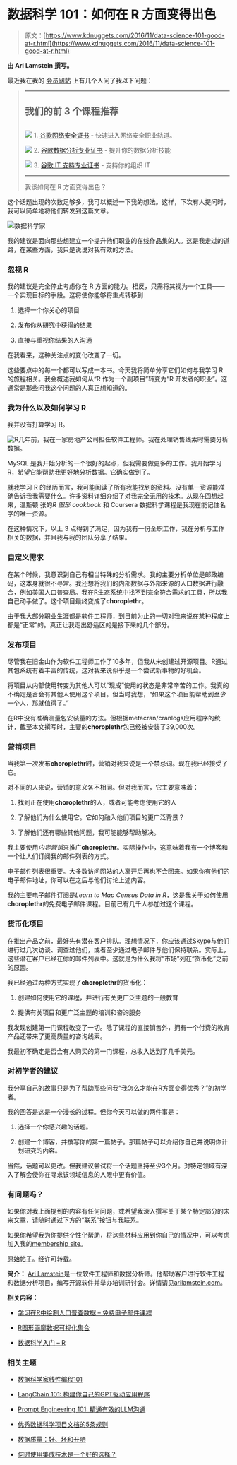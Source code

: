 # 数据科学 101：如何在 R 方面变得出色

> 原文：[https://www.kdnuggets.com/2016/11/data-science-101-good-at-r.html](https://www.kdnuggets.com/2016/11/data-science-101-good-at-r.html)

**由 Ari Lamstein 撰写。**

最近我在我的 [会员网站](http://arilamstein.com/membership) 上有几个人问了我以下问题：

> * * *
> 
> ## 我们的前 3 个课程推荐
> ## 
> ![](../Images/0244c01ba9267c002ef39d4907e0b8fb.png) 1. [谷歌网络安全证书](https://www.kdnuggets.com/google-cybersecurity) - 快速进入网络安全职业轨道。
> 
> ![](../Images/e225c49c3c91745821c8c0368bf04711.png) 2. [谷歌数据分析专业证书](https://www.kdnuggets.com/google-data-analytics) - 提升你的数据分析技能
> 
> ![](../Images/0244c01ba9267c002ef39d4907e0b8fb.png) 3. [谷歌 IT 支持专业证书](https://www.kdnuggets.com/google-itsupport) - 支持你的组织 IT
> 
> * * *
> 
> 我该如何在 R 方面变得出色？

这个话题出现的次数足够多，我可以概述一下我的想法。这样，下次有人提问时，我可以简单地将他们转发到这篇文章。

![数据科学家](../Images/8b75ef59eb455d02cc6bfb874b0dc877.png)

我的建议是面向那些想建立一个提升他们职业的在线作品集的人。这是我走过的道路，在某些方面，我只是说说对我有效的方法。

### 忽视 R

我的建议是完全停止考虑你在 R 方面的能力。相反，只需将其视为一个工具——一个实现目标的手段。这将使你能够将重点转移到

1.  选择一个你关心的项目

1.  发布你从研究中获得的结果

1.  直接与重视你结果的人沟通

在我看来，这种关注点的变化改变了一切。

这些要点中的每一个都可以写成一本书。今天我将简单分享它们如何与我学习 R 的旅程相关。我会概述我如何从“R 作为一个副项目”转变为“R 开发者的职业”。这通常是那些问我这个问题的人真正想知道的。

### 我为什么以及如何学习 R

我并没有打算学习 R。

![R](../Images/4ab4ab39624be0b033dc8c47e879bde7.png)几年前，我在一家房地产公司担任软件工程师。我在处理销售线索时需要分析数据。

MySQL 是我开始分析的一个很好的起点，但我需要做更多的工作。我开始学习 R，希望它能帮助我更好地分析数据。它确实做到了。

就我学习 R 的经历而言，我可能阅读了所有我能找到的资料。没有单一资源能准确告诉我我需要什么。许多资料详细介绍了对我完全无用的技术。从现在回想起来，温斯顿·张的*R 图形 cookbook* 和 Coursera 数据科学课程是我现在能记住名字的唯一资源。

在这种情况下，以上 3 点得到了满足，因为我有一份全职工作，我在分析与工作相关的数据，并且我与我的团队分享了结果。

### 自定义需求

在某个时候，我意识到自己有相当特殊的分析需求。我的主要分析单位是邮政编码，这本身就很不寻常。我还想将我们的内部数据与外部来源的人口数据进行融合，例如美国人口普查局。我在R生态系统中找不到完全符合需求的工具，所以我自己动手做了。这个项目最终变成了**choroplethr**。

由于我大部分职业生涯都是软件工程师，到目前为止的一切对我来说在某种程度上都是“正常”的。真正让我走出舒适区的是接下来的几个部分。

### 发布项目

尽管我在旧金山作为软件工程师工作了10多年，但我从未创建过开源项目。R通过其包系统有着丰富的传统，这对我来说似乎是一个尝试新事物的好机会。

将项目从内部使用转变为其他人可以“现成”使用的状态是非常辛苦的工作。我真的不确定是否会有其他人使用这个项目。但当时我想，“如果这个项目能帮助到至少一个人，那就值得了。”

在R中没有准确测量包安装量的方法。但根据metacran/cranlogs应用程序的统计，截至本文撰写时，主要的**choroplethr**包已经被安装了39,000次。

### 营销项目

当我第一次发布**choroplethr**时，营销对我来说是一个禁忌词。现在我已经接受了它。

对不同的人来说，营销的意义各不相同。但对我而言，它主要意味着：

1.  找到正在使用**choroplethr**的人，或者可能考虑使用它的人

1.  了解他们为什么使用它。它如何融入他们项目的更广泛背景？

1.  了解他们还有哪些其他问题，我可能能够帮助解决。

我主要使用*内容营销*来推广**choroplethr**。实际操作中，这意味着我有一个博客和一个让人们订阅我的邮件列表的方式。

电子邮件列表很重要。大多数访问网站的人离开后再也不会回来。如果你有他们的电子邮件地址，你可以在之后与他们讨论上述内容。

我的主要电子邮件订阅是*Learn to Map Census Data in R*，这是我关于如何使用**choroplethr**的免费电子邮件课程。目前已有几千人参加过这个课程。

### 货币化项目

在推出产品之前，最好先有潜在客户排队。理想情况下，你应该通过Skype与他们进行过几次访谈、调查过他们，或者至少通过电子邮件与他们保持联系。实际上，这些潜在客户已经在你的邮件列表中。这就是为什么我将“市场”列在“货币化”之前的原因。

我已经通过两种方式实现了**choroplethr**的货币化：

1.  创建如何使用它的课程，并进行有关更广泛主题的一般教育

1.  提供有关项目和更广泛主题的培训和咨询服务

我发现创建第一门课程改变了一切。除了课程的直接销售外，拥有一个付费的教育产品还带来了更高质量的咨询线索。

我最初不确定是否会有人购买的第一门课程，总收入达到了几千美元。

### 对初学者的建议

我分享自己的故事只是为了帮助那些问我“我怎么才能在R方面变得优秀？”的初学者。

我的回答是这是一个漫长的过程。但你今天可以做的两件事是：

1.  选择一个你感兴趣的话题。

1.  创建一个博客，并撰写你的第一篇帖子。那篇帖子可以介绍你自己并说明你计划研究的内容。

当然，话题可以更改。但我建议尝试将一个话题坚持至少3个月。对特定领域有深入了解会使你在寻求该领域信息的人眼中更有价值。

### 有问题吗？

如果你对我上面提到的内容有任何问题，或希望我深入撰写关于某个特定部分的未来文章，请随时通过下方的“联系”按钮与我联系。

如果你希望我为你提供个性化帮助，将这些材料应用到你自己的情况中，可以考虑加入我的[membership site](http://arilamstein.com/membership)。

[原始帖子](http://www.arilamstein.com/blog/2016/10/18/get-good-r/)。经许可转载。

**简介：** [Ari Lamstein](https://www.linkedin.com/in/arilamstein)是一位软件工程师和数据分析师。他帮助客户进行软件工程和数据分析项目，编写开源软件并举办培训研讨会。详情请见[arilamstein.com](http://www.arilamstein.com)。

**相关内容：**

+   [学习在R中绘制人口普查数据 – 免费电子邮件课程](/2015/08/learn-map-census-data-r-free-course.html)

+   [R图形画廊数据可视化集合](/2016/10/r-graph-gallery-data-visualization.html)

+   [数据科学入门 – R](/2016/08/getting-started-data-science-r.html)

### 相关主题

+   [数据科学家线性编程101](https://www.kdnuggets.com/2023/02/linear-programming-101-data-scientists.html)

+   [LangChain 101: 构建你自己的GPT驱动应用程序](https://www.kdnuggets.com/2023/04/langchain-101-build-gptpowered-applications.html)

+   [Prompt Engineering 101: 精通有效的LLM沟通](https://www.kdnuggets.com/prompt-engineering-101-mastering-effective-llm-communication)

+   [优秀数据科学项目文档的5条规则](https://www.kdnuggets.com/2022/12/5-rules-good-data-science-project-documentation.html)

+   [数据质量：好、坏和丑陋](https://www.kdnuggets.com/2022/01/data-quality-good-bad-ugly.html)

+   [何时使用集成技术是一个好的选择？](https://www.kdnuggets.com/2022/07/would-ensemble-techniques-good-choice.html)
